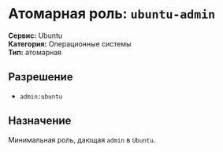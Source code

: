 # Атомарная роль: `ubuntu-admin`

**Сервис:** Ubuntu  
**Категория:** Операционные системы  
**Тип:** атомарная

## Разрешение
- `admin:ubuntu`

## Назначение
Минимальная роль, дающая `admin` в `Ubuntu`.
